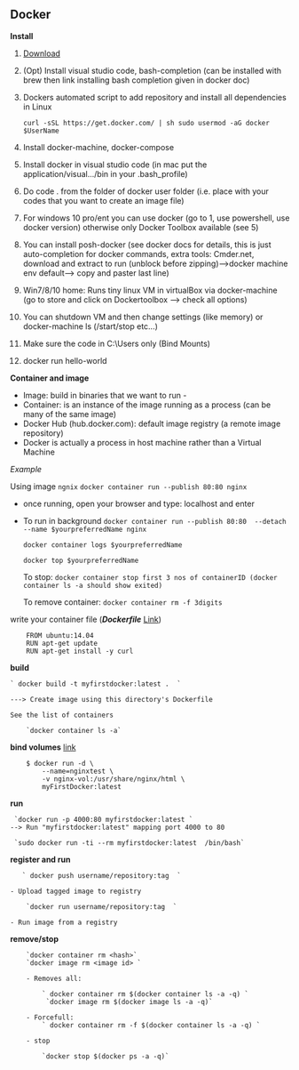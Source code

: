 ## Docker

**Install**

1. [Download](https://store.docker.com/search?type=edition&offering=community)
2. (Opt) Install visual studio code, bash-completion (can be installed with brew then link installing bash completion given in docker doc) 
2. Dockers automated script to add repository and install all dependencies in Linux
    
    `curl -sSL https://get.docker.com/ | sh
    sudo usermod -aG docker $UserName`

3. Install docker-machine, docker-compose
4. Install docker in visual studio code (in mac put the application/visual.../bin in your .bash_profile)
5. Do code . from the folder of docker user folder (i.e. place with your codes that you want to create an image file)
3. For windows 10 pro/ent you can use docker (go to 1, use powershell, use docker version) otherwise only Docker Toolbox available (see 5)
4. You can install posh-docker (see docker docs for details, this is just auto-completion for docker commands, extra tools: Cmder.net, download and extract to run (unblock before zipping)-->docker machine env default--> copy and paster last line)
5. Win7/8/10 home: Runs tiny linux VM in virtualBox via docker-machine (go to store and click on Dockertoolbox --> check all options)
6. You can shutdown VM and then change settings (like memory) or docker-machine ls (/start/stop etc...) 
7. Make sure the code in C:\Users only (Bind Mounts)
2. docker run hello-world


**Container and image**
- Image: build in binaries that we want to run -
- Container: is an instance of the image running as a process (can be many of the same image)
- Docker Hub (hub.docker.com): default image registry (a remote image repository)
- Docker is actually a process in host machine rather than a Virtual Machine

*Example*
 
 Using image ``ngnix``
  `docker container run --publish 80:80 nginx`
 - once running, open your  browser and type: localhost and enter
 - To run in background
    `docker container run --publish 80:80  --detach --name $yourpreferredName nginx`
     
     `docker container logs $yourpreferredName`
     
     `docker top $yourpreferredName`
     
    To stop: 
     `docker container stop first 3 nos of containerID (docker container ls -a should show exited)`
     
    To remove container:
    `docker container rm -f 3digits`
    


 write your container file (**_Dockerfile_** [Link](/Users/shariba/Documents/deployment))

		FROM ubuntu:14.04
	    RUN apt-get update
	    RUN apt-get install -y curl
	

 **build** 

	` docker build -t myfirstdocker:latest .  `
		
	---> Create image using this directory's Dockerfile
	
	See the list of containers
		
		`docker container ls -a` 
		
		
 **bind volumes** [link](https://docs.docker.com/storage/volumes/)

		$ docker run -d \
	  		--name=nginxtest \
	 		-v nginx-vol:/usr/share/nginx/html \
	  		myFirstDocker:latest
	
 **run**
		
	 `docker run -p 4000:80 myfirstdocker:latest ` 
	--> Run "myfirstdocker:latest" mapping port 4000 to 80
		
	 `sudo docker run -ti --rm myfirstdocker:latest  /bin/bash`

**register and run**
	
	   ` docker push username/repository:tag  `

	- Upload tagged image to registry
		
		`docker run username/repository:tag  `
		
	- Run image from a registry
	
	

**remove/stop**

		`docker container rm <hash>`
		`docker image rm <image id> `
		
		- Removes all:
		
	    	` docker container rm $(docker container ls -a -q) `
             `docker image rm $(docker image ls -a -q)`
      
	    - Forcefull:
			` docker container rm -f $(docker container ls -a -q) `
		
	    - stop
	
            `docker stop $(docker ps -a -q)`
      
    
    
        
		
		 